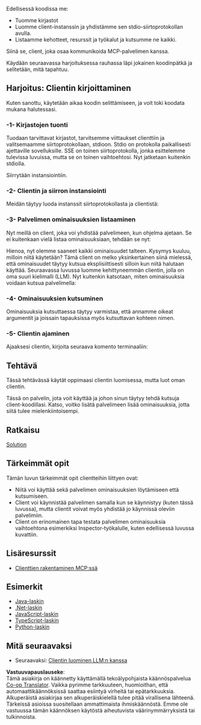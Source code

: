 <!--
CO_OP_TRANSLATOR_METADATA:
{
  "original_hash": "4cc245e2f4ea5db5e2b8c2cd1dadc4b4",
  "translation_date": "2025-07-13T18:17:11+00:00",
  "source_file": "03-GettingStarted/02-client/README.md",
  "language_code": "fi"
}
-->
Edellisessä koodissa me:

- Tuomme kirjastot
- Luomme client-instanssin ja yhdistämme sen stdio-siirtoprotokollan avulla.
- Listaamme kehotteet, resurssit ja työkalut ja kutsumme ne kaikki.

Siinä se, client, joka osaa kommunikoida MCP-palvelimen kanssa.

Käydään seuraavassa harjoituksessa rauhassa läpi jokainen koodinpätkä ja selitetään, mitä tapahtuu.

## Harjoitus: Clientin kirjoittaminen

Kuten sanottu, käytetään aikaa koodin selittämiseen, ja voit toki koodata mukana halutessasi.

### -1- Kirjastojen tuonti

Tuodaan tarvittavat kirjastot, tarvitsemme viittaukset clienttiin ja valitsemaamme siirtoprotokollaan, stdioon. Stdio on protokolla paikallisesti ajettaville sovelluksille. SSE on toinen siirtoprotokolla, jonka esittelemme tulevissa luvuissa, mutta se on toinen vaihtoehtosi. Nyt jatketaan kuitenkin stdiolla.

Siirrytään instansiointiin.

### -2- Clientin ja siirron instansiointi

Meidän täytyy luoda instanssit siirtoprotokollasta ja clientistä: 

### -3- Palvelimen ominaisuuksien listaaminen

Nyt meillä on client, joka voi yhdistää palvelimeen, kun ohjelma ajetaan. Se ei kuitenkaan vielä listaa ominaisuuksiaan, tehdään se nyt:

Hienoa, nyt olemme saaneet kaikki ominaisuudet talteen. Kysymys kuuluu, milloin niitä käytetään? Tämä client on melko yksinkertainen siinä mielessä, että ominaisuudet täytyy kutsua eksplisiittisesti silloin kun niitä halutaan käyttää. Seuraavassa luvussa luomme kehittyneemmän clientin, jolla on oma suuri kielimalli (LLM). Nyt kuitenkin katsotaan, miten ominaisuuksia voidaan kutsua palvelimella:

### -4- Ominaisuuksien kutsuminen

Ominaisuuksia kutsuttaessa täytyy varmistaa, että annamme oikeat argumentit ja joissain tapauksissa myös kutsuttavan kohteen nimen.

### -5- Clientin ajaminen

Ajaaksesi clientin, kirjoita seuraava komento terminaaliin:

## Tehtävä

Tässä tehtävässä käytät oppimaasi clientin luomisessa, mutta luot oman clientin.

Tässä on palvelin, jota voit käyttää ja johon sinun täytyy tehdä kutsuja client-koodillasi. Katso, voitko lisätä palvelimeen lisää ominaisuuksia, jotta siitä tulee mielenkiintoisempi.

## Ratkaisu

[Solution](./solution/README.md)

## Tärkeimmät opit

Tämän luvun tärkeimmät opit clientteihin liittyen ovat:

- Niitä voi käyttää sekä palvelimen ominaisuuksien löytämiseen että kutsumiseen.
- Client voi käynnistää palvelimen samalla kun se käynnistyy (kuten tässä luvussa), mutta clientit voivat myös yhdistää jo käynnissä oleviin palvelimiin.
- Client on erinomainen tapa testata palvelimen ominaisuuksia vaihtoehtona esimerkiksi Inspector-työkalulle, kuten edellisessä luvussa kuvattiin.

## Lisäresurssit

- [Clienttien rakentaminen MCP:ssä](https://modelcontextprotocol.io/quickstart/client)

## Esimerkit

- [Java-laskin](../samples/java/calculator/README.md)
- [.Net-laskin](../../../../03-GettingStarted/samples/csharp)
- [JavaScript-laskin](../samples/javascript/README.md)
- [TypeScript-laskin](../samples/typescript/README.md)
- [Python-laskin](../../../../03-GettingStarted/samples/python)

## Mitä seuraavaksi

- Seuraavaksi: [Clientin luominen LLM:n kanssa](../03-llm-client/README.md)

**Vastuuvapauslauseke**:  
Tämä asiakirja on käännetty käyttämällä tekoälypohjaista käännöspalvelua [Co-op Translator](https://github.com/Azure/co-op-translator). Vaikka pyrimme tarkkuuteen, huomioithan, että automaattikäännöksissä saattaa esiintyä virheitä tai epätarkkuuksia. Alkuperäistä asiakirjaa sen alkuperäiskielellä tulee pitää virallisena lähteenä. Tärkeissä asioissa suositellaan ammattimaista ihmiskäännöstä. Emme ole vastuussa tämän käännöksen käytöstä aiheutuvista väärinymmärryksistä tai tulkinnoista.